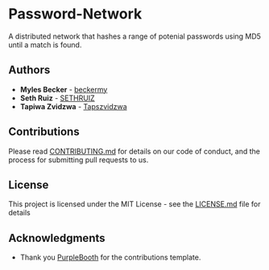 # Password-Network

A distributed network that hashes a range of potenial passwords using MD5 until a match is found.

## Authors

* **Myles Becker** - [beckermy](https://github.com/beckermy)
* **Seth Ruiz** - [SETHRUIZ](https://github.com/SETHRUIZ)
* **Tapiwa Zvidzwa** - [Tapszvidzwa](https://github.com/Tapszvidzwa)

## Contributions

Please read [CONTRIBUTING.md](CONTRIBUTING.md) for details on our code of conduct, and the process for submitting pull requests to us.

## License

This project is licensed under the MIT License - see the [LICENSE.md](LICENSE.md) file for details

## Acknowledgments

* Thank you [PurpleBooth](https://github.com/PurpleBooth) for the contributions template.
